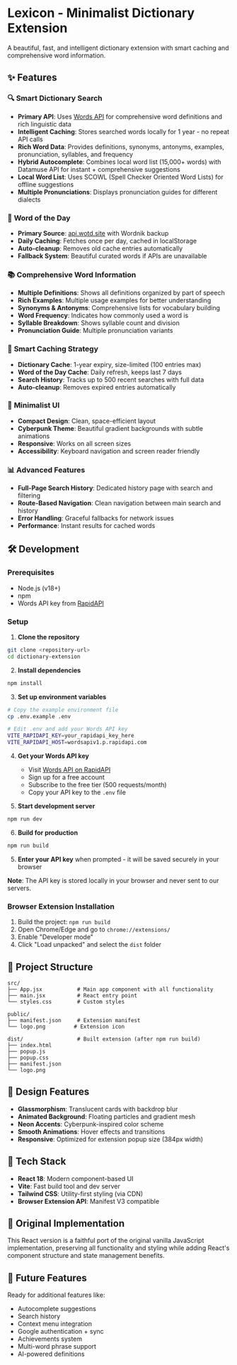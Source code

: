 # Lexicon - Minimalist Dictionary Extension

A beautiful, fast, and intelligent dictionary extension with smart caching and comprehensive word information.

## ✨ Features

### 🔍 **Smart Dictionary Search**

- **Primary API**: Uses [Words API](https://rapidapi.com/dpventures/api/wordsapi) for comprehensive word definitions and rich linguistic data
- **Intelligent Caching**: Stores searched words locally for 1 year - no repeat API calls
- **Rich Word Data**: Provides definitions, synonyms, antonyms, examples, pronunciation, syllables, and frequency
- **Hybrid Autocomplete**: Combines local word list (15,000+ words) with Datamuse API for instant + comprehensive suggestions
- **Local Word List**: Uses SCOWL (Spell Checker Oriented Word Lists) for offline suggestions
- **Multiple Pronunciations**: Displays pronunciation guides for different dialects

### 🌟 **Word of the Day**

- **Primary Source**: [api.wotd.site](https://api.wotd.site) with Wordnik backup
- **Daily Caching**: Fetches once per day, cached in localStorage
- **Auto-cleanup**: Removes old cache entries automatically
- **Fallback System**: Beautiful curated words if APIs are unavailable

### 📚 **Comprehensive Word Information**

- **Multiple Definitions**: Shows all definitions organized by part of speech
- **Rich Examples**: Multiple usage examples for better understanding
- **Synonyms & Antonyms**: Comprehensive lists for vocabulary building
- **Word Frequency**: Indicates how commonly used a word is
- **Syllable Breakdown**: Shows syllable count and division
- **Pronunciation Guide**: Multiple pronunciation variants

### 💾 **Smart Caching Strategy**

- **Dictionary Cache**: 1-year expiry, size-limited (100 entries max)
- **Word of the Day Cache**: Daily refresh, keeps last 7 days
- **Search History**: Tracks up to 500 recent searches with full data
- **Auto-cleanup**: Removes expired entries automatically

### 🎨 **Minimalist UI**

- **Compact Design**: Clean, space-efficient layout
- **Cyberpunk Theme**: Beautiful gradient backgrounds with subtle animations
- **Responsive**: Works on all screen sizes
- **Accessibility**: Keyboard navigation and screen reader friendly

### 📊 **Advanced Features**

- **Full-Page Search History**: Dedicated history page with search and filtering
- **Route-Based Navigation**: Clean navigation between main search and history
- **Error Handling**: Graceful fallbacks for network issues
- **Performance**: Instant results for cached words

## 🛠️ Development

### Prerequisites

- Node.js (v18+)
- npm
- Words API key from [RapidAPI](https://rapidapi.com/dpventures/api/wordsapi)

### Setup

1. **Clone the repository**

```bash
git clone <repository-url>
cd dictionary-extension
```

2. **Install dependencies**

```bash
npm install
```

3. **Set up environment variables**

```bash
# Copy the example environment file
cp .env.example .env

# Edit .env and add your Words API key
VITE_RAPIDAPI_KEY=your_rapidapi_key_here
VITE_RAPIDAPI_HOST=wordsapiv1.p.rapidapi.com
```

4. **Get your Words API key**

   - Visit [Words API on RapidAPI](https://rapidapi.com/dpventures/api/wordsapi)
   - Sign up for a free account
   - Subscribe to the free tier (500 requests/month)
   - Copy your API key to the `.env` file

5. **Start development server**

```bash
npm run dev
```

6. **Build for production**

```bash
npm run build
```

5. **Enter your API key** when prompted - it will be saved securely in your browser

**Note**: The API key is stored locally in your browser and never sent to our servers.

### Browser Extension Installation

1. Build the project: `npm run build`
2. Open Chrome/Edge and go to `chrome://extensions/`
3. Enable "Developer mode"
4. Click "Load unpacked" and select the `dist` folder

## 📁 Project Structure

```
src/
├── App.jsx           # Main app component with all functionality
├── main.jsx          # React entry point
└── styles.css        # Custom styles

public/
├── manifest.json     # Extension manifest
└── logo.png         # Extension icon

dist/                 # Built extension (after npm run build)
├── index.html
├── popup.js
├── popup.css
├── manifest.json
└── logo.png
```

## 🎨 Design Features

- **Glassmorphism**: Translucent cards with backdrop blur
- **Animated Background**: Floating particles and gradient mesh
- **Neon Accents**: Cyberpunk-inspired color scheme
- **Smooth Animations**: Hover effects and transitions
- **Responsive**: Optimized for extension popup size (384px width)

## 🔧 Tech Stack

- **React 18**: Modern component-based UI
- **Vite**: Fast build tool and dev server
- **Tailwind CSS**: Utility-first styling (via CDN)
- **Browser Extension API**: Manifest V3 compatible

## 📝 Original Implementation

This React version is a faithful port of the original vanilla JavaScript implementation, preserving all functionality and styling while adding React's component structure and state management benefits.

## 🎯 Future Features

Ready for additional features like:

- Autocomplete suggestions
- Search history
- Context menu integration
- Google authentication + sync
- Achievements system
- Multi-word phrase support
- AI-powered definitions
